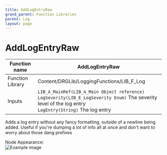 ```yaml
---
title: AddLogEntryRaw
grand_parent: Function Libraries
parent: Log
layout: page
---
```


# AddLogEntryRaw

| Function name | AddLogEntryRaw |
| --- | --- |
| Function Library | Content/DRGLib/LoggingFunctions/LIB_F_Log |
| Inputs | `LIB_A_MainRef(LIB_A_Main Object reference)`<br/>`LogSeverity(LIB_E_LogSeverity Enum)` The severity level of the log entry<br/>`LogEntry(String)` The log entry |

Adds a log entry without any fancy formatting, outside of a newline being added.
Useful if you're dumping a lot of info all at once and don't want to worry about those dang prefixes

Node Appearance:  
![Example image](/DRGLib/Media/FullDocs/FunctionLibs/Log/AddLogEntryRawImage.png)
